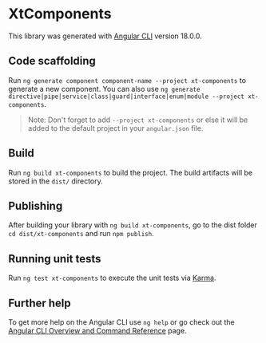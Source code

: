 # XtComponents

This library was generated with [Angular CLI](https://github.com/angular/angular-cli) version 18.0.0.

## Code scaffolding

Run `ng generate component component-name --project xt-components` to generate a new component. You can also use `ng generate directive|pipe|service|class|guard|interface|enum|module --project xt-components`.
> Note: Don't forget to add `--project xt-components` or else it will be added to the default project in your `angular.json` file. 

## Build

Run `ng build xt-components` to build the project. The build artifacts will be stored in the `dist/` directory.

## Publishing

After building your library with `ng build xt-components`, go to the dist folder `cd dist/xt-components` and run `npm publish`.

## Running unit tests

Run `ng test xt-components` to execute the unit tests via [Karma](https://karma-runner.github.io).

## Further help

To get more help on the Angular CLI use `ng help` or go check out the [Angular CLI Overview and Command Reference](https://angular.dev/tools/cli) page.
